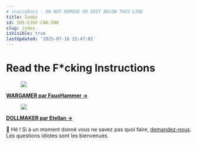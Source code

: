 ```yaml
---
# snazzyDocs - DO NOT REMOVE OR EDIT BELOW THIS LINE
title: Index
id: IH5-E3SF-CAK-506
slug: index
isVisible: true
lastUpdated: '2025-07-16 15:47:01'
---
```

# <span align="center"><span class="text-large">Read the F*cking Instructions</span></span>

<div class="sd-grid" data-columns="2"><div class="sd-card" target="_self"><figure><img src="https://app.snazzydocs.com/storage/users/Xniulla7ZiAZCeM4/docs/7VBCcNUP9ajJfVFv/images/TtoC6yMEpKeh8WVMlb8q.png"></figure><p><strong><a href="http:#?target=JXO-TPZ-EKP-ARK" target="_self">WARGAMER par FauxHammer →</a></strong></p></div><div class="sd-card" target="_self"><figure><img src="https://app.snazzydocs.com/storage/users/Xniulla7ZiAZCeM4/docs/7VBCcNUP9ajJfVFv/images/sVhpLDPES5qYiRlvoXQ6.png"></figure><p><strong><a href="http:#?target=2SD-CQ7-K2U-LX4" target="_self">DOLLMAKER par Etellan →</a></strong></p></div></div>

<div class="sd-callout" data-callout-type="info"><span class="text-large">👋 Hé ! Si à un moment donné vous ne savez pas quoi faire, </span><a href="mailto:info@yesthats3dprinted.eu" target="_blank"><span class="text-large">demandez-nous</span></a><span class="text-large">. Les questions idiotes sont les bienvenues.</span></div>

<br />